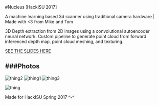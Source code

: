 #Nucleus
[HackISU 2017]

A machine learning based 3d scanner using traditional camera hardware | Made with &lt;3 from Mike and Tom

3D Depth extraction from 2D images using a convolutional autoencoder neural network. Custom pipeline to generate point cloud from forward inferenced depth map, point cloud meshing, and texturing.

[SEE THE SLIDES HERE](https://docs.google.com/presentation/d/1cjzIYvcD56aHvUHHz_yikEFI_VyeBBw57gOfm4wpaRM/edit?usp=sharing)

###Photos
---------


![thing2](http://i.imgur.com/jIn4wRr.png)
![thing1](http://i.imgur.com/tmG19JJ.png)
![thing3](http://i.imgur.com/htgCKNe.png)


![thing](http://i.imgur.com/cTupUOe.png)

Made for HackISU Spring 2017 ^-^
